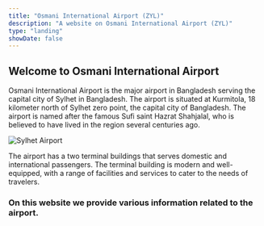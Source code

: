 ```yaml
---
title: "Osmani International Airport (ZYL)"
description: "A website on Osmani International Airport (ZYL)"
type: "landing"
showDate: false
---
```



<h2>Welcome to Osmani International Airport </h2>

Osmani International Airport is the major airport in Bangladesh serving the capital city of Sylhet in Bangladesh. The airport is situated at Kurmitola, 18 kilometer north of Sylhet zero point, the capital city of Bangladesh. The airport is named after the famous Sufi saint Hazrat Shahjalal, who is believed to have lived in the region several centuries ago.
<p></p>

![Sylhet Airport](img/airport1.png)

<p></p>
<p>The airport has a two terminal buildings that serves domestic and international passengers. The terminal building is modern and well-equipped, with a range of facilities and services to cater to the needs of travelers.</p>

<h3> On this website we provide various information related to the airport. </h3> 





